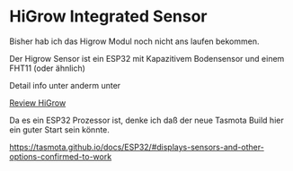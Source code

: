 HiGrow Integrated Sensor
========================

Bisher hab ich das Higrow Modul noch nicht ans laufen bekommen.

Der Higrow Sensor ist ein ESP32 mit Kapazitivem Bodensensor und einem FHT11 (oder ähnlich)

Detail info unter anderm unter 

[Review HiGrow](https://flashgamer.com/blog/comments/review-of-higrow-esp32-moisture-and-temperature-sensor)

Da es ein ESP32 Prozessor ist, denke ich daß der neue Tasmota Build hier ein guter Start sein könnte.

https://tasmota.github.io/docs/ESP32/#displays-sensors-and-other-options-confirmed-to-work


